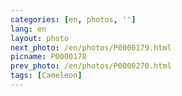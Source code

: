```yaml
---
categories: [en, photos, '']
lang: en
layout: photo
next_photo: /en/photos/P0000179.html
picname: P0000178
prev_photo: /en/photos/P0000270.html
tags: [Cameleon]
---
```

